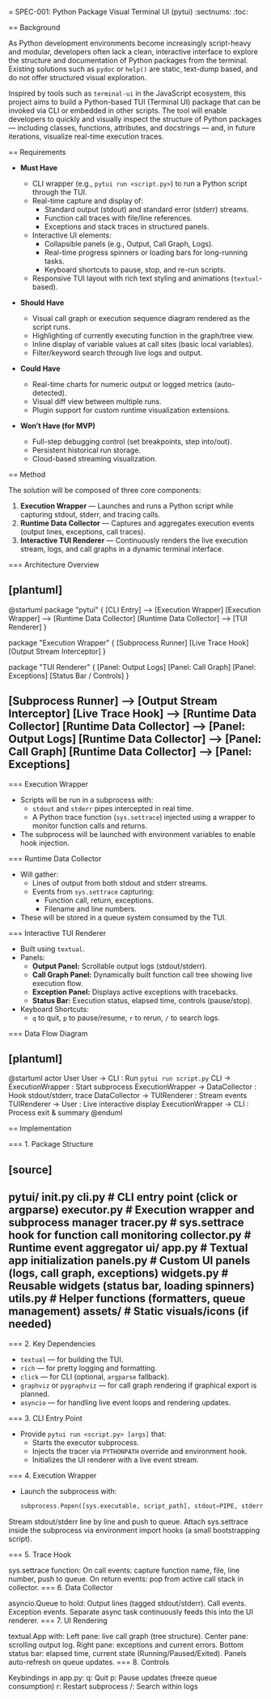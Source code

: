 = SPEC-001: Python Package Visual Terminal UI (pytui)
:sectnums:
:toc:


== Background

As Python development environments become increasingly script-heavy and modular, developers often lack a clean, interactive interface to explore the structure and documentation of Python packages from the terminal. 
Existing solutions such as `pydoc` or `help()` are static, text-dump based, and do not offer structured visual exploration.

Inspired by tools such as `terminal-ui` in the JavaScript ecosystem, this project aims to build a Python-based TUI (Terminal UI) package that can be invoked via CLI or embedded in other scripts. 
The tool will enable developers to quickly and visually inspect the structure of Python packages — including classes, functions, attributes, and docstrings — and, in future iterations, visualize real-time execution traces.

== Requirements

- **Must Have**
  - CLI wrapper (e.g., `pytui run <script.py>`) to run a Python script through the TUI.
  - Real-time capture and display of:
    - Standard output (stdout) and standard error (stderr) streams.
    - Function call traces with file/line references.
    - Exceptions and stack traces in structured panels.
  - Interactive UI elements:
    - Collapsible panels (e.g., Output, Call Graph, Logs).
    - Real-time progress spinners or loading bars for long-running tasks.
    - Keyboard shortcuts to pause, stop, and re-run scripts.
  - Responsive TUI layout with rich text styling and animations (`textual`-based).

- **Should Have**
  - Visual call graph or execution sequence diagram rendered as the script runs.
  - Highlighting of currently executing function in the graph/tree view.
  - Inline display of variable values at call sites (basic local variables).
  - Filter/keyword search through live logs and output.

- **Could Have**
  - Real-time charts for numeric output or logged metrics (auto-detected).
  - Visual diff view between multiple runs.
  - Plugin support for custom runtime visualization extensions.

- **Won’t Have (for MVP)**
  - Full-step debugging control (set breakpoints, step into/out).
  - Persistent historical run storage.
  - Cloud-based streaming visualization.


== Method

The solution will be composed of three core components:
1. **Execution Wrapper** — Launches and runs a Python script while capturing stdout, stderr, and tracing calls.
2. **Runtime Data Collector** — Captures and aggregates execution events (output lines, exceptions, call traces).
3. **Interactive TUI Renderer** — Continuously renders the live execution stream, logs, and call graphs in a dynamic terminal interface.

=== Architecture Overview

[plantuml]
----
@startuml
package "pytui" {
  [CLI Entry] --> [Execution Wrapper]
  [Execution Wrapper] --> [Runtime Data Collector]
  [Runtime Data Collector] --> [TUI Renderer]
}

package "Execution Wrapper" {
  [Subprocess Runner] 
  [Live Trace Hook]
  [Output Stream Interceptor]
}

package "TUI Renderer" {
  [Panel: Output Logs]
  [Panel: Call Graph]
  [Panel: Exceptions]
  [Status Bar / Controls]
}

[Subprocess Runner] --> [Output Stream Interceptor]
[Live Trace Hook] --> [Runtime Data Collector]
[Runtime Data Collector] --> [Panel: Output Logs]
[Runtime Data Collector] --> [Panel: Call Graph]
[Runtime Data Collector] --> [Panel: Exceptions]
----

=== Execution Wrapper

- Scripts will be run in a subprocess with:
  - `stdout` and `stderr` pipes intercepted in real time.
  - A Python trace function (`sys.settrace`) injected using a wrapper to monitor function calls and returns.
- The subprocess will be launched with environment variables to enable hook injection.

=== Runtime Data Collector

- Will gather:
  - Lines of output from both stdout and stderr streams.
  - Events from `sys.settrace` capturing:
    - Function call, return, exceptions.
    - Filename and line numbers.
- These will be stored in a queue system consumed by the TUI.

=== Interactive TUI Renderer

- Built using `textual`.
- Panels:
  - **Output Panel:** Scrollable output logs (stdout/stderr).
  - **Call Graph Panel:** Dynamically built function call tree showing live execution flow.
  - **Exception Panel:** Displays active exceptions with tracebacks.
  - **Status Bar:** Execution status, elapsed time, controls (pause/stop).
- Keyboard Shortcuts:
  - `q` to quit, `p` to pause/resume, `r` to rerun, `/` to search logs.

=== Data Flow Diagram

[plantuml]
----
@startuml
actor User
User -> CLI : Run `pytui run script.py`
CLI -> ExecutionWrapper : Start subprocess
ExecutionWrapper -> DataCollector : Hook stdout/stderr, trace
DataCollector -> TUIRenderer : Stream events
TUIRenderer -> User : Live interactive display
ExecutionWrapper -> CLI : Process exit & summary
@enduml

== Implementation

=== 1. Package Structure

[source]
----
pytui/
  __init__.py
  cli.py                # CLI entry point (click or argparse)
  executor.py           # Execution wrapper and subprocess manager
  tracer.py             # sys.settrace hook for function call monitoring
  collector.py          # Runtime event aggregator
  ui/
    app.py              # Textual app initialization
    panels.py           # Custom UI panels (logs, call graph, exceptions)
    widgets.py          # Reusable widgets (status bar, loading spinners)
  utils.py              # Helper functions (formatters, queue management)
  assets/               # Static visuals/icons (if needed)
----

=== 2. Key Dependencies

- `textual` — for building the TUI.
- `rich` — for pretty logging and formatting.
- `click` — for CLI (optional, `argparse` fallback).
- `graphviz` or `pygraphviz` — for call graph rendering if graphical export is planned.
- `asyncio` — for handling live event loops and rendering updates.

=== 3. CLI Entry Point

- Provide `pytui run <script.py> [args]` that:
  - Starts the executor subprocess.
  - Injects the tracer via `PYTHONPATH` override and environment hook.
  - Initializes the UI renderer with a live event stream.

=== 4. Execution Wrapper

- Launch the subprocess with:
  ```python
  subprocess.Popen([sys.executable, script_path], stdout=PIPE, stderr=PIPE, env=env)
  ```
Stream stdout/stderr line by line and push to queue.
Attach sys.settrace inside the subprocess via environment import hooks (a small bootstrapping script).


=== 5. Trace Hook

sys.settrace function:
On call events: capture function name, file, line number, push to queue.
On return events: pop from active call stack in collector.
=== 6. Data Collector

asyncio.Queue to hold:
Output lines (tagged stdout/stderr).
Call events.
Exception events.
Separate async task continuously feeds this into the UI renderer.
=== 7. UI Rendering

textual.App with:
Left pane: live call graph (tree structure).
Center pane: scrolling output log.
Right pane: exceptions and current errors.
Bottom status bar: elapsed time, current state (Running/Paused/Exited).
Panels auto-refresh on queue updates.
=== 8. Controls

Keybindings in app.py:
q: Quit
p: Pause updates (freeze queue consumption)
r: Restart subprocess
/: Search within logs
